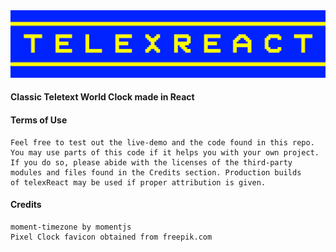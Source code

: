 <img src="other/telexReactLogo.png" alt="telexReact Logo">

#### Classic Teletext World Clock made in React

#### Terms of Use

```
Feel free to test out the live-demo and the code found in this repo.
You may use parts of this code if it helps you with your own project.
If you do so, please abide with the licenses of the third-party
modules and files found in the Credits section. Production builds
of telexReact may be used if proper attribution is given.
```

#### Credits

```
moment-timezone by momentjs
Pixel Clock favicon obtained from freepik.com
```
